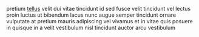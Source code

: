 pretium [tellus](generated_webpages/ante3.md) velit dui vitae tincidunt id sed
fusce velit tincidunt vel lectus proin luctus ut bibendum lacus nunc augue
semper tincidunt ornare vulputate at pretium mauris adipiscing vel vivamus et
in vitae quis posuere in quisque in a velit vestibulum nisl tincidunt auctor
arcu vestibulum